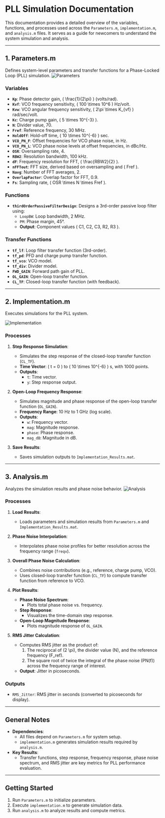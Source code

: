 # **PLL Simulation Documentation**

This documentation provides a detailed overview of the variables, functions, and processes used across the `Parameters.m`, `implementation.m`, and `analysis.m` files. It serves as a guide for newcomers to understand the system simulation and analysis.

---

## **1. Parameters.m**
Defines system-level parameters and transfer functions for a Phase-Locked Loop (PLL) simulation.
![Parameters](images/Parameters.png)

### **Variables**
- **`Kp`**: Phase detector gain, \( \frac{1}{2\pi} \) (volts/rad).
- **`Kvf`**: VCO frequency sensitivity, \( 100 \times 10^6 \) Hz/volt.
- **`Kvw`**: VCO angular frequency sensitivity, \( 2\pi \times K_{vf} \) rad/sec/volt.
- **`Kc`**: Charge pump gain, \( 5 \times 10^{-3} \).
- **`N`**: Divider value, 70.
- **`Fref`**: Reference frequency, 30 MHz.
- **`HoldOff`**: Hold-off time, \( 10 \times 10^{-6} \) sec.
- **`VCO_PN_F`**: Offset frequencies for VCO phase noise, in Hz.
- **`VCO_PN_L`**: VCO phase noise levels at offset frequencies, in dBc/Hz.
- **`OSR`**: Oversampling rate, 4.
- **`RBW2`**: Resolution bandwidth, 100 kHz.
- **`dF`**: Frequency resolution for FFT, \( \frac{RBW2}{2} \).
- **`nFFTout`**: FFT size, derived based on oversampling and \( Fref \).
- **`Navg`**: Number of FFT averages, 2.
- **`OverlapFactor`**: Overlap factor for FFT, 0.9.
- **`Fs`**: Sampling rate, \( OSR \times N \times Fref \).

### **Functions**
- **`thirdOrderPassiveFilterDesign`**: Designs a 3rd-order passive loop filter using:
  - `LoopBW`: Loop bandwidth, 2 MHz.
  - `PM`: Phase margin, 45°.
  - **Output**: Component values \( C1, C2, C3, R2, R3 \).

### **Transfer Functions**
- **`tf_lf`**: Loop filter transfer function (3rd-order).
- **`tf_pd`**: PFD and charge pump transfer function.
- **`tf_vco`**: VCO model.
- **`tf_div`**: Divider model.
- **`FWD_GAIN`**: Forward path gain of PLL.
- **`OL_GAIN`**: Open-loop transfer function.
- **`CL_TF`**: Closed-loop transfer function (with feedback).

---

## **2. Implementation.m**
Executes simulations for the PLL system.

![Implementation](images/Implementation.png)

### **Processes**
1. **Step Response Simulation**:
   - Simulates the step response of the closed-loop transfer function (`CL_TF`).
   - **Time Vector**: \( t = 0 \) to \( 10 \times 10^{-6} \) s, with 1000 points.
   - **Outputs**:
     - `t`: Time vector.
     - `y`: Step response output.

2. **Open-Loop Frequency Response**:
   - Simulates magnitude and phase response of the open-loop transfer function (`OL_GAIN`).
   - **Frequency Range**: 10 Hz to 1 GHz (log scale).
   - **Outputs**:
     - `w`: Frequency vector.
     - `mag`: Magnitude response.
     - `phase`: Phase response.
     - `mag_dB`: Magnitude in dB.

3. **Save Results**:
   - Saves simulation outputs to `Implementation_Results.mat`.

---

## **3. Analysis.m**
Analyzes the simulation results and phase noise behavior.
![Analysis](images/Analysis.png)
### **Processes**
1. **Load Results**:
   - Loads parameters and simulation results from `Parameters.m` and `Implementation_Results.mat`.

2. **Phase Noise Interpolation**:
   - Interpolates phase noise profiles for better resolution across the frequency range (`freqv`).

3. **Overall Phase Noise Calculation**:
   - Combines noise contributions (e.g., reference, charge pump, VCO).
   - Uses closed-loop transfer function (`CL_TF`) to compute transfer function from reference to VCO.

4. **Plot Results**:
   - **Phase Noise Spectrum**:
     - Plots total phase noise vs. frequency.
   - **Step Response**:
     - Visualizes the time-domain step response.
   - **Open-Loop Magnitude Response**:
     - Plots magnitude response of `OL_GAIN`.
       
5. **RMS Jitter Calculation**:
   - Computes RMS jitter as the product of:
     1. The reciprocal of \(2 \pi\), the divider value \(N\), and the reference frequency \(F_ref\).
     2. The square root of twice the integral of the phase noise \(PN(f)\) across the frequency range of interest.
   - **Output**: Jitter in picoseconds.

### **Outputs**
- `RMS_Jitter`: RMS jitter in seconds (converted to picoseconds for display).

---

## **General Notes**
- **Dependencies**:
  - All files depend on `Parameters.m` for system setup.
  - `implementation.m` generates simulation results required by `analysis.m`.
- **Key Results**:
  - Transfer functions, step response, frequency response, phase noise spectrum, and RMS jitter are key metrics for PLL performance evaluation.

---

## **Getting Started**
1. Run `Parameters.m` to initialize parameters.
2. Execute `implementation.m` to generate simulation data.
3. Run `analysis.m` to analyze results and compute metrics.

